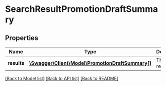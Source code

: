 # SearchResultPromotionDraftSummary

## Properties
Name | Type | Description | Notes
------------ | ------------- | ------------- | -------------
**results** | [**\Swagger\Client\Model\PromotionDraftSummary[]**](PromotionDraftSummary.md) | The search results | [optional] 

[[Back to Model list]](../README.md#documentation-for-models) [[Back to API list]](../README.md#documentation-for-api-endpoints) [[Back to README]](../README.md)


